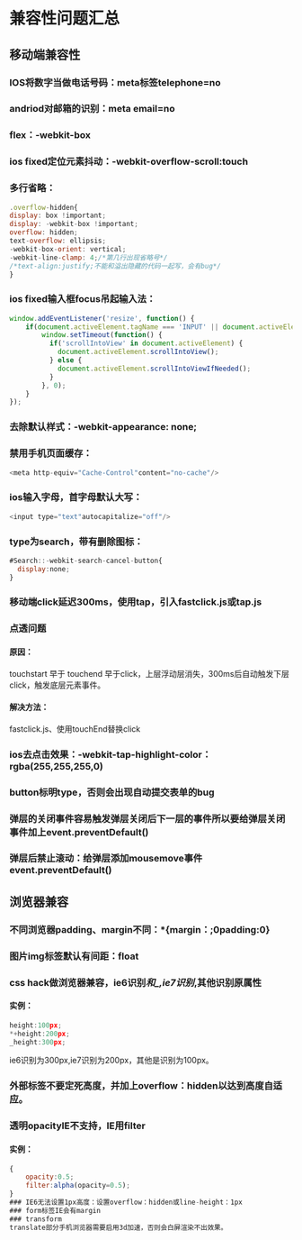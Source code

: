 # 兼容性问题汇总
## 移动端兼容性  
### IOS将数字当做电话号码：meta标签telephone=no  
### andriod对邮箱的识别：meta email=no  
### flex：-webkit-box  
### ios fixed定位元素抖动：-webkit-overflow-scroll:touch  
### 多行省略：
```javascript
.overflow-hidden{
display: box !important;
display: -webkit-box !important;
overflow: hidden;
text-overflow: ellipsis;
-webkit-box-orient: vertical;
-webkit-line-clamp: 4;/*第几行出现省略号*/
/*text-align:justify;不能和溢出隐藏的代码一起写，会有bug*/
}
```
### ios fixed输入框focus吊起输入法：
```javascript
window.addEventListener('resize', function() {
    if(document.activeElement.tagName === 'INPUT' || document.activeElement.tagName === 'TEXTAREA') {
        window.setTimeout(function() {
          if('scrollIntoView' in document.activeElement) {
            document.activeElement.scrollIntoView();
          } else {
            document.activeElement.scrollIntoViewIfNeeded();
          }
        }, 0);
    }
});
```
### 去除默认样式：-webkit-appearance: none;  
### 禁用手机页面缓存：
```javascript
<meta http-equiv="Cache-Control"content="no-cache"/>
```
### ios输入字母，首字母默认大写：
```javascript
<input type="text"autocapitalize="off"/>
```
### type为search，带有删除图标：
```javascript
#Search::-webkit-search-cancel-button{
  display:none; 
}
```
### 移动端click延迟300ms，使用tap，引入fastclick.js或tap.js
### 点透问题
#### 原因：
touchstart 早于 touchend 早于click，上层浮动层消失，300ms后自动触发下层click，触发底层元素事件。
#### 解决方法：
fastclick.js、使用touchEnd替换click
### ios去点击效果：-webkit-tap-highlight-color：rgba(255,255,255,0)
### button标明type，否则会出现自动提交表单的bug  
### 弹层的关闭事件容易触发弹层关闭后下一层的事件所以要给弹层关闭事件加上event.preventDefault()
### 弹层后禁止滚动：给弹层添加mousemove事件event.preventDefault()  
## 浏览器兼容
### 不同浏览器padding、margin不同：*{margin：;0padding:0}  
### 图片img标签默认有间距：float   
### css hack做浏览器兼容，ie6识别*和_,ie7识别*,其他识别原属性  
#### 实例：
```javascript
height:100px;
*+height:200px;
_height:300px;
```
ie6识别为300px,ie7识别为200px，其他是识别为100px。  
### 外部标签不要定死高度，并加上overflow：hidden以达到高度自适应。  
### 透明opacityIE不支持，IE用filter  
#### 实例：

```javascript
{
	opacity:0.5;
	filter:alpha(opacity=0.5);
}
### IE6无法设置1px高度：设置overflow：hidden或line-height：1px  
### form标签IE会有margin  
### transform  
translate部分手机浏览器需要启用3d加速，否则会白屏渲染不出效果。  
